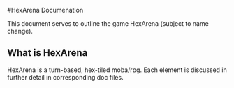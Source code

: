 #HexArena Documenation

This document serves to outline the game HexArena (subject to name change).

## What is HexArena

HexArena is a turn-based, hex-tiled moba/rpg. Each element is discussed in further detail in corresponding doc files. 
